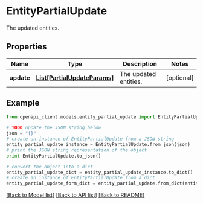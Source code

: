 # EntityPartialUpdate

The updated entities.

## Properties
Name | Type | Description | Notes
------------ | ------------- | ------------- | -------------
**update** | [**List[PartialUpdateParams]**](PartialUpdateParams.md) | The updated entities. | [optional] 

## Example

```python
from openapi_client.models.entity_partial_update import EntityPartialUpdate

# TODO update the JSON string below
json = "{}"
# create an instance of EntityPartialUpdate from a JSON string
entity_partial_update_instance = EntityPartialUpdate.from_json(json)
# print the JSON string representation of the object
print EntityPartialUpdate.to_json()

# convert the object into a dict
entity_partial_update_dict = entity_partial_update_instance.to_dict()
# create an instance of EntityPartialUpdate from a dict
entity_partial_update_form_dict = entity_partial_update.from_dict(entity_partial_update_dict)
```
[[Back to Model list]](../ccloud/README.md#documentation-for-models) [[Back to API list]](../ccloud/README.md#documentation-for-api-endpoints) [[Back to README]](../ccloud/README.md)


